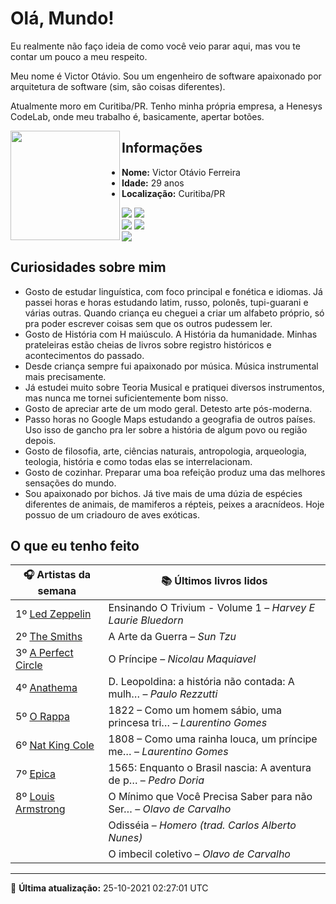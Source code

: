 # Olá, Mundo!

Eu realmente não faço ideia de como você veio parar aqui, mas vou te contar um pouco a meu respeito.

Meu nome é Victor Otávio. Sou um engenheiro de software apaixonado por arquitetura de software (sim, são coisas diferentes).

Atualmente moro em Curitiba/PR. Tenho minha própria empresa, a Henesys CodeLab, onde meu trabalho é, basicamente, apertar botões.

<img align="left" src="https://github.com/vctrtvfrrr/vctrtvfrrr/raw/master/octocat.png" alt="" width="175" />

## Informações

- **Nome:** Victor Otávio Ferreira
- **Idade:** 29 anos
- **Localização:** Curitiba/PR

[![](https://img.shields.io/badge/LinkedIn-victorotavio-blue)](https://www.linkedin.com/in/victorotavio/) [![](https://img.shields.io/badge/Twitter-@vctrtvfrrr-blue)](https://twitter.com/vctrtvfrrr)  
[![](https://img.shields.io/badge/GitHub-vctrtvfrrr-24292e)](https://github.com/vctrtvfrrr) [![](https://img.shields.io/badge/GitLab-vctrtvfrrr-ec5d16)](https://gitlab.com/vctrtvfrrr)  
[![](https://img.shields.io/badge/Email-victor@otavioferreira.com.br-red)](mailto:victor@otavioferreira.com.br)  

## Curiosidades sobre mim

-   Gosto de estudar linguística, com foco principal e fonética e idiomas. Já passei horas e horas estudando latim, russo, polonês, tupi-guarani e várias outras. Quando criança eu cheguei a criar um alfabeto próprio, só pra poder escrever coisas sem que os outros pudessem ler.
-   Gosto de História com H maiúsculo. A História da humanidade. Minhas prateleiras estão cheias de livros sobre registro históricos e acontecimentos do passado.
-   Desde criança sempre fui apaixonado por música. Música instrumental mais precisamente.
-   Já estudei muito sobre Teoria Musical e pratiquei diversos instrumentos, mas nunca me tornei suficientemente bom nisso.
-   Gosto de apreciar arte de um modo geral. Detesto arte pós-moderna.
-   Passo horas no Google Maps estudando a geografia de outros países. Uso isso de gancho pra ler sobre a história de algum povo ou região depois.
-   Gosto de filosofia, arte, ciências naturais, antropologia, arqueologia, teologia, história e como todas elas se interrelacionam.
-   Gosto de cozinhar. Preparar uma boa refeição produz uma das melhores sensações do mundo.
-   Sou apaixonado por bichos. Já tive mais de uma dúzia de espécies diferentes de animais, de mamiferos a répteis, peixes a aracnídeos. Hoje possuo de um criadouro de aves exóticas.


## O que eu tenho feito

|                       🎧 Artistas da semana                       |                      📚 Últimos livros lidos                      |
|-------------------------------------------------------------------|-------------------------------------------------------------------|
| 1º [Led Zeppelin](https://www.last.fm/music/Led+Zeppelin)         | Ensinando O Trivium - Volume 1	–	_Harvey E Laurie Bluedorn_         |
| 2º [The Smiths](https://www.last.fm/music/The+Smiths)             | A Arte da Guerra	–	_Sun Tzu_                                        |
| 3º [A Perfect Circle](https://www.last.fm/music/A+Perfect+Circle) | O Príncipe	–	_Nicolau Maquiavel_                                    |
| 4º [Anathema](https://www.last.fm/music/Anathema)                 | D. Leopoldina: a história não contada: A mulh…	–	_Paulo Rezzutti_   |
| 5º [O Rappa](https://www.last.fm/music/O+Rappa)                   | 1822 – Como um homem sábio, uma princesa tri…	–	_Laurentino Gomes_  |
| 6º [Nat King Cole](https://www.last.fm/music/Nat+King+Cole)       | 1808 – Como uma rainha louca, um príncipe me…	–	_Laurentino Gomes_  |
| 7º [Epica](https://www.last.fm/music/Epica)                       | 1565: Enquanto o Brasil nascia: A aventura de p…	–	_Pedro Doria_    |
| 8º [Louis Armstrong](https://www.last.fm/music/Louis+Armstrong)   | O Mínimo que Você Precisa Saber para não Ser…	–	_Olavo de Carvalho_ |
|                                                                   | Odisséia	–	_Homero (trad. Carlos Alberto Nunes)_                    |
|                                                                   | O imbecil coletivo	–	_Olavo de Carvalho_                            |


---

🚀 **Última atualização:** 25-10-2021 02:27:01 UTC